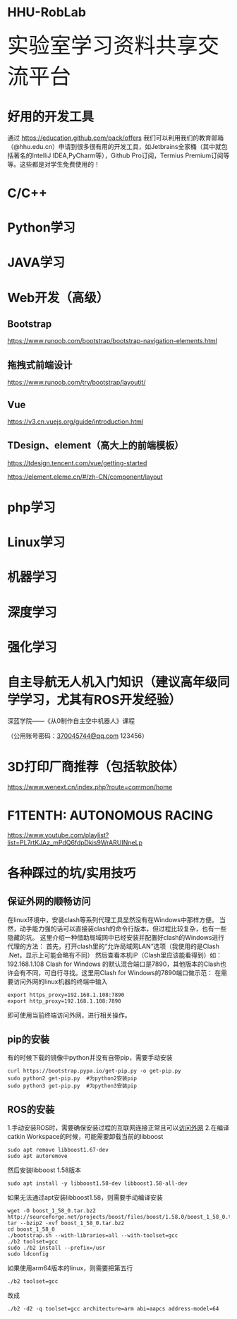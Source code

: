 # HHU-RobLab
<font size=11 >实验室学习资料共享交流平台</font>

# 好用的开发工具
通过 https://education.github.com/pack/offers 我们可以利用我们的教育邮箱（@hhu.edu.cn）申请到很多很有用的开发工具，如Jetbrains全家桶（其中就包括著名的IntelliJ IDEA,PyCharm等），Github Pro订阅，Termius Premium订阅等等。这些都是对学生免费使用的！
# C/C++
# Python学习
# JAVA学习
# Web开发（高级）
## Bootstrap
https://www.runoob.com/bootstrap/bootstrap-navigation-elements.html
## 拖拽式前端设计
https://www.runoob.com/try/bootstrap/layoutit/
## Vue
https://v3.cn.vuejs.org/guide/introduction.html
## TDesign、element（高大上的前端模板）
https://tdesign.tencent.com/vue/getting-started

https://element.eleme.cn/#/zh-CN/component/layout
# php学习
# Linux学习
# 机器学习
# 深度学习
# 强化学习
# 自主导航无人机入门知识（建议高年级同学学习，尤其有ROS开发经验）
深蓝学院——《从0制作自主空中机器人》课程

（公用账号密码：370045744@qq.com  123456）
# 3D打印厂商推荐（包括软胶体）
https://www.wenext.cn/index.php?route=common/home
# F1TENTH: AUTONOMOUS RACING
https://www.youtube.com/playlist?list=PL7rtKJAz_mPdQ6fdpDkis9WrARUINneLp
# 各种踩过的坑/实用技巧
## 保证外网的顺畅访问
在linux环境中，安装clash等系列代理工具显然没有在Windows中那样方便。
当然，动手能力强的话可以直接装clash的命令行版本，但过程比较复杂，也有一些隐藏的坑。
这里介绍一种借助局域网中已经安装并配置好clash的Windows进行代理的方法：
首先，打开clash里的“允许局域网LAN”选项（我使用的是Clash .Net，显示上可能会略有不同）
然后查看本机IP（Clash里应该能看得到）如：192.168.1.108
Clash for Windows 的默认混合端口是7890，其他版本的Clash也许会有不同，可自行寻找。这里用Clash for Windows的7890端口做示范：
在需要访问外网的linux机器的终端中输入 
```
export https_proxy=192.168.1.108:7890
export http_proxy=192.168.1.108:7890
```
即可使用当前终端访问外网，进行相关操作。

## pip的安装
有的时候下载的镜像中python并没有自带pip，需要手动安装
```
curl https://bootstrap.pypa.io/get-pip.py -o get-pip.py
sudo python2 get-pip.py  #为python2安装pip
sudo python3 get-pip.py  #为python3安装pip
```
## ROS的安装
1.手动安装ROS时，需要确保安装过程的互联网连接正常且可以[访问外网](./README.md#保证外网的顺畅访问)
2.在编译catkin Workspace的时候，可能需要卸载当前的libboost
```
sudo apt remove libboost1.67-dev
sudo apt autoremove
```
然后安装libboost 1.58版本
```
sudo apt install -y libboost1.58-dev libboost1.58-all-dev
```
如果无法通过apt安装libboost1.58，则需要手动编译安装
```
wget -O boost_1_58_0.tar.bz2 http://sourceforge.net/projects/boost/files/boost/1.58.0/boost_1_58_0.tar.bz2/download
tar --bzip2 -xvf boost_1_58_0.tar.bz2
cd boost_1_58_0
./bootstrap.sh --with-libraries=all --with-toolset=gcc
./b2 toolset=gcc
sudo ./b2 install --prefix=/usr
sudo ldconfig
```
如果使用arm64版本的linux，则需要把第五行
```
./b2 toolset=gcc
```
改成
```
./b2 -d2 -q toolset=gcc architecture=arm abi=aapcs address-model=64
```
